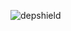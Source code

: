 ![depshield](https://14gxy2qgoj.execute-api.us-east-2.amazonaws.com/prod/badges/depshield-testing/test-project-2020041722/depshield.svg)
<!-- ![depshield](https://staging.depshield.sonatype.org/badges/depshield-testing/test-project-2020041722/depshield.svg) -->
